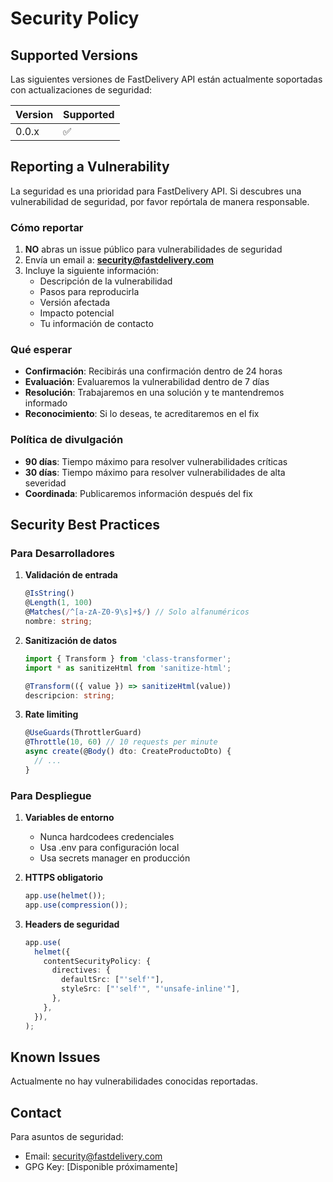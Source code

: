 # Security Policy

## Supported Versions

Las siguientes versiones de FastDelivery API están actualmente soportadas con actualizaciones de seguridad:

| Version | Supported          |
| ------- | ------------------ |
| 0.0.x   | :white_check_mark: |

## Reporting a Vulnerability

La seguridad es una prioridad para FastDelivery API. Si descubres una vulnerabilidad de seguridad, por favor repórtala de manera responsable.

### Cómo reportar

1. **NO** abras un issue público para vulnerabilidades de seguridad
2. Envía un email a: **security@fastdelivery.com**
3. Incluye la siguiente información:
   - Descripción de la vulnerabilidad
   - Pasos para reproducirla
   - Versión afectada
   - Impacto potencial
   - Tu información de contacto

### Qué esperar

- **Confirmación**: Recibirás una confirmación dentro de 24 horas
- **Evaluación**: Evaluaremos la vulnerabilidad dentro de 7 días
- **Resolución**: Trabajaremos en una solución y te mantendremos informado
- **Reconocimiento**: Si lo deseas, te acreditaremos en el fix

### Política de divulgación

- **90 días**: Tiempo máximo para resolver vulnerabilidades críticas
- **30 días**: Tiempo máximo para resolver vulnerabilidades de alta severidad
- **Coordinada**: Publicaremos información después del fix

## Security Best Practices

### Para Desarrolladores

1. **Validación de entrada**

   ```typescript
   @IsString()
   @Length(1, 100)
   @Matches(/^[a-zA-Z0-9\s]+$/) // Solo alfanuméricos
   nombre: string;
   ```

2. **Sanitización de datos**

   ```typescript
   import { Transform } from 'class-transformer';
   import * as sanitizeHtml from 'sanitize-html';

   @Transform(({ value }) => sanitizeHtml(value))
   descripcion: string;
   ```

3. **Rate limiting**
   ```typescript
   @UseGuards(ThrottlerGuard)
   @Throttle(10, 60) // 10 requests per minute
   async create(@Body() dto: CreateProductoDto) {
     // ...
   }
   ```

### Para Despliegue

1. **Variables de entorno**

   - Nunca hardcodees credenciales
   - Usa .env para configuración local
   - Usa secrets manager en producción

2. **HTTPS obligatorio**

   ```typescript
   app.use(helmet());
   app.use(compression());
   ```

3. **Headers de seguridad**
   ```typescript
   app.use(
     helmet({
       contentSecurityPolicy: {
         directives: {
           defaultSrc: ["'self'"],
           styleSrc: ["'self'", "'unsafe-inline'"],
         },
       },
     }),
   );
   ```

## Known Issues

Actualmente no hay vulnerabilidades conocidas reportadas.

## Contact

Para asuntos de seguridad:

- Email: security@fastdelivery.com
- GPG Key: [Disponible próximamente]
